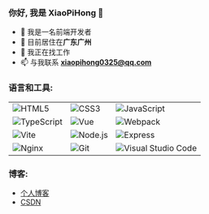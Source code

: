 ### 你好, 我是 XiaoPiHong 👋

- 📕 我是一名前端开发者
- 📍 目前居住在**广东广州**
- 🔎 我正在找工作
- 📫 与我联系 **xiaopihong0325@qq.com**

### 语言和工具:

<table style="table-layout: auto; border-collapse: collapse;">
  <tr>
    <td><span><img alt="HTML5" src="https://img.shields.io/badge/HTML5-E34F26?style=social&logo=html5&color=333333"/></span></td>
    <td><span><img alt="CSS3" src="https://img.shields.io/badge/CSS3-E34F26?style=social&logo=css3&color=333333"/></span></td>
    <td><span><img alt="JavaScript" src="https://img.shields.io/badge/JavaScript-E34F26?style=social&logo=javascript&color=333333"/></span></td>
  </tr>
  <tr>
    <td><span><img alt="TypeScript" src="https://img.shields.io/badge/TypeScript-E34F26?style=social&logo=typescript&color=333333"/></span></td>
    <td><span><img alt="Vue" src="https://img.shields.io/badge/Vue-E34F26?style=social&logo=vuedotjs&color=333333"/></span></td>
    <td><span><img alt="Webpack" src="https://img.shields.io/badge/Webpack-E34F26?style=social&logo=webpack&color=333333"/></span></td>
  </tr>
  <tr>
    <td><span><img alt="Vite" src="https://img.shields.io/badge/Vite-E34F26?style=social&logo=vite&color=333333"/></span></td>
    <td><span><img alt="Node.js" src="https://img.shields.io/badge/Node.js-E34F26?style=social&logo=nodedotjs&color=333333"/></span></td>
    <td><span><img alt="Express" src="https://img.shields.io/badge/Express-E34F26?style=social&logo=express&color=333333"/></span></td>
  </tr>
  <tr>
    <td><span><img alt="Nginx" src="https://img.shields.io/badge/Nginx-E34F26?style=social&logo=nginx&color=333333"/></span></td>
    <td><span><img alt="Git" src="https://img.shields.io/badge/Git-E34F26?style=social&logo=git&color=333333"/></span></td>
    <td><span><img alt="Visual Studio Code" src="https://img.shields.io/badge/Visual Studio Code-E34F26?style=social&logo=visualstudiocode&color=333333"/></span></td>
  </tr>
</table>

### 博客:

- [个人博客](https://xiaopihong.github.io/myBlog/)
- [CSDN](https://blog.csdn.net/weixin_45849779?spm=1010.2135.3001.5343/)
